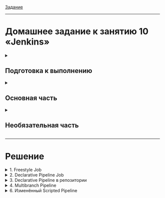 [Задание](https://github.com/netology-code/mnt-homeworks/blob/4fb67230c6762d687576b31f10b3833f6a140be6/09-ci-04-jenkins/README.md)

---

# Домашнее задание к занятию 10 «Jenkins»

<details><summary>

## Подготовка к выполнению

</summary>

1. Создать два VM: для jenkins-master и jenkins-agent.
2. Установить Jenkins при помощи playbook.
3. Запустить и проверить работоспособность.
4. Сделать первоначальную настройку.

</details>

<details><summary>

## Основная часть

</summary>

1. Сделать Freestyle Job, который будет запускать `molecule test` из любого вашего репозитория с ролью.
2. Сделать Declarative Pipeline Job, который будет запускать `molecule test` из любого вашего репозитория с ролью.
3. Перенести Declarative Pipeline в репозиторий в файл `Jenkinsfile`.
4. Создать Multibranch Pipeline на запуск `Jenkinsfile` из репозитория.
5. Создать Scripted Pipeline, наполнить его скриптом из [pipeline](./pipeline).
6. Внести необходимые изменения, чтобы Pipeline запускал `ansible-playbook` без флагов `--check --diff`, если не установлен параметр при запуске джобы (prod_run = True). По умолчанию параметр имеет значение False и запускает прогон с флагами `--check --diff`.
7. Проверить работоспособность, исправить ошибки, исправленный Pipeline вложить в репозиторий в файл `ScriptedJenkinsfile`.
8. Отправить ссылку на репозиторий с ролью и Declarative Pipeline и Scripted Pipeline.
9. Сопроводите процесс настройки скриншотами для каждого пункта задания!!

</details>

<details><summary>

## Необязательная часть

</summary>

1. Создать скрипт на groovy, который будет собирать все Job, завершившиеся хотя бы раз неуспешно. Добавить скрипт в репозиторий с решением и названием `AllJobFailure.groovy`.
2. Создать Scripted Pipeline так, чтобы он мог сначала запустить через Yandex Cloud CLI необходимое количество инстансов, прописать их в инвентори плейбука и после этого запускать плейбук. Мы должны при нажатии кнопки получить готовую к использованию систему.

</details>

---

# Решение

<details><summary>1. Freestyle Job</summary>

![Freestyle Job status](<screenshots/Freestyle_Job.png>)

</details>

<details><summary>2. Declarative Pipeline Job</summary>

![Declarative Pipeline status](screenshots/Declarative_Pipeline_status.png)

Скрипт

![Declarative pipeline](screenshots/Declarative_Pipeline.png)

</details>

<details><summary>3. Declarative Pipeline в репозитории</summary>

[Jenkinsfile](https://github.com/P0zitiff4ik/vector-role/blob/main/Jenkinsfile)

![Jenkiknsfile in repo](screenshots/Jenkinsfile.png)

</details>

<details><summary>4. Multibranch Pipeline</summary>

![Multibranch Pipeline status](screenshots/Multibranch_Pipeline.png)

</details>

<details><summary>6. Изменённый Scripted Pipeline</summary>

[ScriptedJenkinsfile](ScriptedJenkinsfile)

![Scripted status](screenshots/Scripted_Pipeline_status.png)

</details>